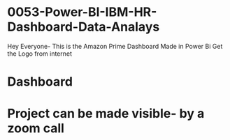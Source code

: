 # 0053-Power-BI-IBM-HR-Dashboard-Data-Analays

Hey Everyone- This is the Amazon Prime Dashboard Made in Power Bi
Get the Logo from internet
# Dashboard 
# Project can be made visible- by a zoom call
